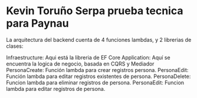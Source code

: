 # Kevin Toruño Serpa prueba tecnica para Paynau

La arquitectura del backend cuenta de 4 funciones lambdas, y 2 librerias de clases:

Infraestructure: Aqui está la libreria de EF Core
Application: Aquí se encuentra la logica de negocio, basada en CQRS y Mediador
PersonaCreate: Función lambda para crear registros persona.
PersonaEdit: Función lambda para editar registros existentes de persona.
PersonaDelete: Funcion lambda para eliminar registros de persona.
PersonaEdit: Funcion lambda para editar registros de persona.
